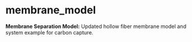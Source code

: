 # membrane_model
**Membrane Separation Model:**
Updated hollow fiber membrane model and system example for carbon capture.

